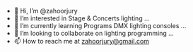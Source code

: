 - 👋 Hi, I’m @zahoorjury
- 👀 I’m interested in Stage & Concerts lighting ...
- 🌱 I’m currently learning Programs DMX lighting consoles ...
- 💞️ I’m looking to collaborate on lighting programming ...
- 📫 How to reach me at zahoorjury@gmail.com

<!---
zahoorjury/zahoorjury is a ✨ special ✨ repository because its `README.md` (this file) appears on your GitHub profile.
You can click the Preview link to take a look at your changes.
--->
